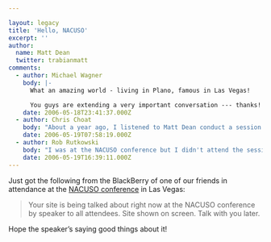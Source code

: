 ```yaml
---

layout: legacy
title: 'Hello, NACUSO'
excerpt: ''
author:
  name: Matt Dean
  twitter: trabianmatt
comments:
  - author: Michael Wagner
    body: |-
      What an amazing world - living in Plano, famous in Las Vegas!

      You guys are extending a very important conversation --- thanks!
    date: 2006-05-18T23:41:37.000Z
  - author: Chris Choat
    body: "About a year ago, I listened to Matt Dean conduct a session at the CUES conference in Vancouver, BC.   At that time, Blogging in the credit union arena was non-existent.  Matt and his company have been faithful to the concept -- one which I believe will only become important over the next few years.\r\n\r\nToday, I was stunned to see the concept of blogging being presented as a new tool to provide members with unbiased answers to their questions, which will inevitably lead to trust and long-term relationships.  Even more exciting was the fact that the speaker (Glen Urban - NACUSO Conference - Las Vegas, NV) used opensourcecu.com as the example of how blogging can be effectively used.  My hat is off to the folks at Trabian for remaining persistent in this forum, and demonstrating to all of us how an open dialog can be of great value.\r\n\r\nBefore entering into the blogging forum, it is imperative that a credit union's underlying structure be a solid one.  The speaker talked about this today, and I am in 100% agreement.  If service is substandard, than anyone attempting to launch a blogging forum should expect to be on the defensive immediately, and rightfully so.  Spend time first on addressing fundemental concerns, and than move to this channel to better understand what members want and desire, at least younger adults that believe in this open forum of exchange.\r\n\r\nFinally, leveraging technology is so important to effectively serving members today.  There is power in the tools that are available, and it is just a matter of being innovative and thinking outside the box that we often become confortable living inside.  Credit union executives should recognize that what has worked in the past is likely not going to work in the future.  This is evident in the low levels of growth experienced in the industry in recent years.  I agree with many of the experts that the current model has reached a maturity point, and it is time to shake things up from a long-term survival standpoint."
    date: 2006-05-19T07:58:19.000Z
  - author: Rob Rutkowski
    body: "I was at the NACUSO conference but I didn't attend the session where they mentioned you.  I'm sure it was as a good example of how to correctly blog the CU movement.  It was my first trip to this conference and I highly recommend it.  Of all the CU conferences I go to every year, it's one of the better ones."
    date: 2006-05-19T16:39:11.000Z
---
```


<p>Just got the following from the BlackBerry of one of our friends in attendance at the <a href="http://www.nacuso.org/conferences.php"><span class="caps">NACUSO</span> conference</a> in Las Vegas:</p>
<blockquote>
<p>Your site is being talked about right now at the <span class="caps">NACUSO</span> conference by speaker to all attendees.  Site shown on screen.  Talk with you later.</p>
</blockquote>
<p>Hope the speaker&#8217;s saying good things about it!</p>